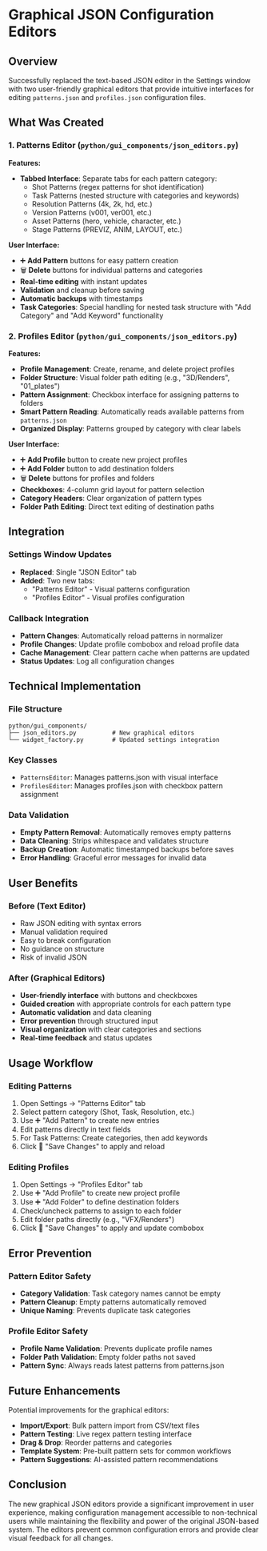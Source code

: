 # Graphical JSON Configuration Editors

## Overview

Successfully replaced the text-based JSON editor in the Settings window with two user-friendly graphical editors that provide intuitive interfaces for editing `patterns.json` and `profiles.json` configuration files.

## What Was Created

### 1. Patterns Editor (`python/gui_components/json_editors.py`)

**Features:**
- **Tabbed Interface**: Separate tabs for each pattern category:
  - Shot Patterns (regex patterns for shot identification)
  - Task Patterns (nested structure with categories and keywords)
  - Resolution Patterns (4k, 2k, hd, etc.)
  - Version Patterns (v001, ver001, etc.)
  - Asset Patterns (hero, vehicle, character, etc.)
  - Stage Patterns (PREVIZ, ANIM, LAYOUT, etc.)

**User Interface:**
- ➕ **Add Pattern** buttons for easy pattern creation
- 🗑️ **Delete** buttons for individual patterns and categories
- **Real-time editing** with instant updates
- **Validation** and cleanup before saving
- **Automatic backups** with timestamps
- **Task Categories**: Special handling for nested task structure with "Add Category" and "Add Keyword" functionality

### 2. Profiles Editor (`python/gui_components/json_editors.py`)

**Features:**
- **Profile Management**: Create, rename, and delete project profiles
- **Folder Structure**: Visual folder path editing (e.g., "3D/Renders", "01_plates")
- **Pattern Assignment**: Checkbox interface for assigning patterns to folders
- **Smart Pattern Reading**: Automatically reads available patterns from `patterns.json`
- **Organized Display**: Patterns grouped by category with clear labels

**User Interface:**
- ➕ **Add Profile** button to create new project profiles
- ➕ **Add Folder** button to add destination folders
- 🗑️ **Delete** buttons for profiles and folders
- **Checkboxes**: 4-column grid layout for pattern selection
- **Category Headers**: Clear organization of pattern types
- **Folder Path Editing**: Direct text editing of destination paths

## Integration

### Settings Window Updates
- **Replaced**: Single "JSON Editor" tab
- **Added**: Two new tabs:
  - "Patterns Editor" - Visual patterns configuration
  - "Profiles Editor" - Visual profiles configuration

### Callback Integration
- **Pattern Changes**: Automatically reload patterns in normalizer
- **Profile Changes**: Update profile combobox and reload profile data
- **Cache Management**: Clear pattern cache when patterns are updated
- **Status Updates**: Log all configuration changes

## Technical Implementation

### File Structure
```
python/gui_components/
├── json_editors.py          # New graphical editors
└── widget_factory.py        # Updated settings integration
```

### Key Classes
- `PatternsEditor`: Manages patterns.json with visual interface
- `ProfilesEditor`: Manages profiles.json with checkbox pattern assignment

### Data Validation
- **Empty Pattern Removal**: Automatically removes empty patterns
- **Data Cleaning**: Strips whitespace and validates structure
- **Backup Creation**: Automatic timestamped backups before saves
- **Error Handling**: Graceful error messages for invalid data

## User Benefits

### Before (Text Editor)
- Raw JSON editing with syntax errors
- Manual validation required
- Easy to break configuration
- No guidance on structure
- Risk of invalid JSON

### After (Graphical Editors)
- **User-friendly interface** with buttons and checkboxes
- **Guided creation** with appropriate controls for each pattern type
- **Automatic validation** and data cleaning
- **Error prevention** through structured input
- **Visual organization** with clear categories and sections
- **Real-time feedback** and status updates

## Usage Workflow

### Editing Patterns
1. Open Settings → "Patterns Editor" tab
2. Select pattern category (Shot, Task, Resolution, etc.)
3. Use ➕ "Add Pattern" to create new entries
4. Edit patterns directly in text fields
5. For Task Patterns: Create categories, then add keywords
6. Click 💾 "Save Changes" to apply and reload

### Editing Profiles
1. Open Settings → "Profiles Editor" tab
2. Use ➕ "Add Profile" to create new project profile
3. Use ➕ "Add Folder" to define destination folders
4. Check/uncheck patterns to assign to each folder
5. Edit folder paths directly (e.g., "VFX/Renders")
6. Click 💾 "Save Changes" to apply and update combobox

## Error Prevention

### Pattern Editor Safety
- **Category Validation**: Task category names cannot be empty
- **Pattern Cleanup**: Empty patterns automatically removed
- **Unique Naming**: Prevents duplicate task categories

### Profile Editor Safety
- **Profile Name Validation**: Prevents duplicate profile names
- **Folder Path Validation**: Empty folder paths not saved
- **Pattern Sync**: Always reads latest patterns from patterns.json

## Future Enhancements

Potential improvements for the graphical editors:
- **Import/Export**: Bulk pattern import from CSV/text files
- **Pattern Testing**: Live regex pattern testing interface
- **Drag & Drop**: Reorder patterns and categories
- **Template System**: Pre-built pattern sets for common workflows
- **Pattern Suggestions**: AI-assisted pattern recommendations

## Conclusion

The new graphical JSON editors provide a significant improvement in user experience, making configuration management accessible to non-technical users while maintaining the flexibility and power of the original JSON-based system. The editors prevent common configuration errors and provide clear visual feedback for all changes. 